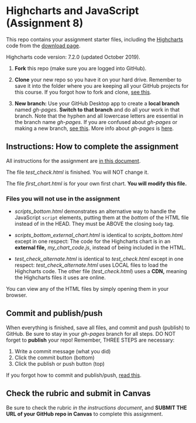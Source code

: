 # Highcharts and JavaScript (Assignment 8)

This repo contains your assignment starter files, including the [Highcharts](https://www.highcharts.com/blog/products/highcharts/) code from the [download page](https://www.highcharts.com/blog/download/).

Highcharts code version: 7.2.0 (updated October 2019).

1. **Fork** this repo (make sure you are logged into GitHub).

2. **Clone** your new repo so you have it on your hard drive. Remember to save it into the folder where you are keeping all your GitHub projects for this course. If you forgot how to fork and clone, [see this](https://github.com/macloo/github-howto-and-github-desktop/tree/master/forking_and_cloning).

3. **New branch:** Use your GitHub Desktop app to create a **local branch** named *gh-pages*. **Switch to that branch** and do all your work in that branch. Note that the hyphen and all lowercase letters are essential in the branch name *gh-pages*. If you are confused about *gh-pages* or making a new branch, [see this](https://github.com/macloo/github-howto-and-github-desktop/tree/master/git_branches). More info about *gh-pages* is [here](https://github.com/macloo/github-howto-and-github-desktop/tree/master/gh-pages).

## Instructions: How to complete the assignment

All instructions for the assignment are [in this document](http://bit.ly/mm-webapps8).

The file *test_check.html* is finished. You will NOT change it.

The file *first_chart.html* is for your own first chart. **You will modify this file.**

### Files you will not use in the assignment

* *scripts_bottom.html* demonstrates an alternative way to handle the JavaScript `script` elements, putting them at the *bottom* of the HTML file instead of in the HEAD. They must be ABOVE the closing `body` tag.

* *scripts_bottom_external_chart.html* is identical to *scripts_bottom.html* except in one respect: The code for the Highcharts chart is in an **external file,** *my_chart_code.js*, instead of being included in the HTML.

* *test_check_alternate.html* is identical to *test_check.html* except in one respect: *test_check_alternate.html* uses LOCAL files to load the Highcharts code. The other file (*test_check.html*) uses a **CDN,** meaning the Highcharts files it uses are online.

You can view any of the HTML files by simply opening them in your browser.

## Commit and publish/push

When everything is finished, save all files, and commit and push (publish) to GitHub. Be sure to stay in your *gh-pages* branch for all steps. DO NOT forget to **publish** your repo! Remember, THREE STEPS are necessary:

1. Write a commit message (what you did)
2. Click the commit button (bottom)
3. Click the publish or push button (top)

If you forgot how to commit and publish/push, [read this](https://github.com/macloo/github-howto-and-github-desktop/tree/master/git_commit_and_sync).

## Check the rubric and submit in Canvas

Be sure to check the rubric *in the instructions document*, and **SUBMIT THE URL of your GitHub repo in Canvas** to complete this assignment.
